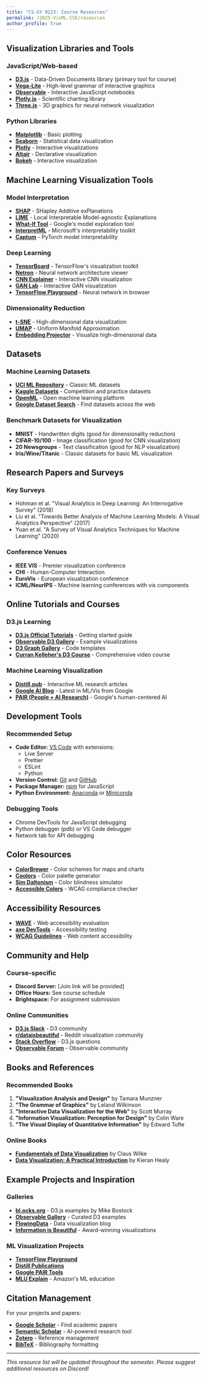 ```yaml
---
title: "CS-GY 9223: Course Resources"
permalink: /2025-VisML-CSE/resources
author_profile: true
---
```


## Visualization Libraries and Tools

### JavaScript/Web-based
- **[D3.js](https://d3js.org/)** - Data-Driven Documents library (primary tool for course)
- **[Vega-Lite](https://vega.github.io/vega-lite/)** - High-level grammar of interactive graphics
- **[Observable](https://observablehq.com/)** - Interactive JavaScript notebooks
- **[Plotly.js](https://plotly.com/javascript/)** - Scientific charting library
- **[Three.js](https://threejs.org/)** - 3D graphics for neural network visualization

### Python Libraries
- **[Matplotlib](https://matplotlib.org/)** - Basic plotting
- **[Seaborn](https://seaborn.pydata.org/)** - Statistical data visualization
- **[Plotly](https://plotly.com/python/)** - Interactive visualizations
- **[Altair](https://altair-viz.github.io/)** - Declarative visualization
- **[Bokeh](https://bokeh.org/)** - Interactive visualization

## Machine Learning Visualization Tools

### Model Interpretation
- **[SHAP](https://github.com/slundberg/shap)** - SHapley Additive exPlanations
- **[LIME](https://github.com/marcotcr/lime)** - Local Interpretable Model-agnostic Explanations
- **[What-If Tool](https://pair-code.github.io/what-if-tool/)** - Google's model exploration tool
- **[InterpretML](https://interpret.ml/)** - Microsoft's interpretability toolkit
- **[Captum](https://captum.ai/)** - PyTorch model interpretability

### Deep Learning
- **[TensorBoard](https://www.tensorflow.org/tensorboard)** - TensorFlow's visualization toolkit
- **[Netron](https://netron.app/)** - Neural network architecture viewer
- **[CNN Explainer](https://poloclub.github.io/cnn-explainer/)** - Interactive CNN visualization
- **[GAN Lab](https://poloclub.github.io/ganlab/)** - Interactive GAN visualization
- **[TensorFlow Playground](https://playground.tensorflow.org/)** - Neural network in browser

### Dimensionality Reduction
- **[t-SNE](https://lvdmaaten.github.io/tsne/)** - High-dimensional data visualization
- **[UMAP](https://umap-learn.readthedocs.io/)** - Uniform Manifold Approximation
- **[Embedding Projector](https://projector.tensorflow.org/)** - Visualize high-dimensional data

## Datasets

### Machine Learning Datasets
- **[UCI ML Repository](https://archive.ics.uci.edu/ml/)** - Classic ML datasets
- **[Kaggle Datasets](https://www.kaggle.com/datasets)** - Competition and practice datasets
- **[OpenML](https://www.openml.org/)** - Open machine learning platform
- **[Google Dataset Search](https://datasetsearch.research.google.com/)** - Find datasets across the web

### Benchmark Datasets for Visualization
- **MNIST** - Handwritten digits (good for dimensionality reduction)
- **CIFAR-10/100** - Image classification (good for CNN visualization)
- **20 Newsgroups** - Text classification (good for NLP visualization)
- **Iris/Wine/Titanic** - Classic datasets for basic ML visualization

## Research Papers and Surveys

### Key Surveys
- Hohman et al. "Visual Analytics in Deep Learning: An Interrogative Survey" (2018)
- Liu et al. "Towards Better Analysis of Machine Learning Models: A Visual Analytics Perspective" (2017)
- Yuan et al. "A Survey of Visual Analytics Techniques for Machine Learning" (2020)

### Conference Venues
- **IEEE VIS** - Premier visualization conference
- **CHI** - Human-Computer Interaction
- **EuroVis** - European visualization conference
- **ICML/NeurIPS** - Machine learning conferences with vis components

## Online Tutorials and Courses

### D3.js Learning
- **[D3.js Official Tutorials](https://d3js.org/getting-started)** - Getting started guide
- **[Observable D3 Gallery](https://observablehq.com/@d3/gallery)** - Example visualizations
- **[D3 Graph Gallery](https://d3-graph-gallery.com/)** - Code templates
- **[Curran Kelleher's D3 Course](https://www.youtube.com/watch?v=_8V5o2UHG0E)** - Comprehensive video course

### Machine Learning Visualization
- **[Distill.pub](https://distill.pub/)** - Interactive ML research articles
- **[Google AI Blog](https://ai.googleblog.com/)** - Latest in ML/Vis from Google
- **[PAIR (People + AI Research)](https://pair.withgoogle.com/)** - Google's human-centered AI

## Development Tools

### Recommended Setup
- **Code Editor:** [VS Code](https://code.visualstudio.com/) with extensions:
  - Live Server
  - Prettier
  - ESLint
  - Python
- **Version Control:** [Git](https://git-scm.com/) and [GitHub](https://github.com/)
- **Package Manager:** [npm](https://www.npmjs.com/) for JavaScript
- **Python Environment:** [Anaconda](https://www.anaconda.com/) or [Miniconda](https://docs.conda.io/en/latest/miniconda.html)

### Debugging Tools
- Chrome DevTools for JavaScript debugging
- Python debugger (pdb) or VS Code debugger
- Network tab for API debugging

## Color Resources

- **[ColorBrewer](https://colorbrewer2.org/)** - Color schemes for maps and charts
- **[Coolors](https://coolors.co/)** - Color palette generator
- **[Sim Daltonism](https://michelf.ca/projects/sim-daltonism/)** - Color blindness simulator
- **[Accessible Colors](https://accessible-colors.com/)** - WCAG compliance checker

## Accessibility Resources

- **[WAVE](https://wave.webaim.org/)** - Web accessibility evaluation
- **[axe DevTools](https://www.deque.com/axe/devtools/)** - Accessibility testing
- **[WCAG Guidelines](https://www.w3.org/WAI/WCAG21/quickref/)** - Web content accessibility

## Community and Help

### Course-specific
- **Discord Server:** [Join link will be provided]
- **Office Hours:** See course schedule
- **Brightspace:** For assignment submission

### Online Communities
- **[D3.js Slack](https://d3js.slack.com/)** - D3 community
- **[r/dataisbeautiful](https://www.reddit.com/r/dataisbeautiful/)** - Reddit visualization community
- **[Stack Overflow](https://stackoverflow.com/questions/tagged/d3.js)** - D3.js questions
- **[Observable Forum](https://talk.observablehq.com/)** - Observable community

## Books and References

### Recommended Books
1. **"Visualization Analysis and Design"** by Tamara Munzner
2. **"The Grammar of Graphics"** by Leland Wilkinson
3. **"Interactive Data Visualization for the Web"** by Scott Murray
4. **"Information Visualization: Perception for Design"** by Colin Ware
5. **"The Visual Display of Quantitative Information"** by Edward Tufte

### Online Books
- **[Fundamentals of Data Visualization](https://clauswilke.com/dataviz/)** by Claus Wilke
- **[Data Visualization: A Practical Introduction](https://socviz.co/)** by Kieran Healy

## Example Projects and Inspiration

### Galleries
- **[bl.ocks.org](https://bl.ocks.org/)** - D3.js examples by Mike Bostock
- **[Observable Gallery](https://observablehq.com/@d3/gallery)** - Curated D3 examples
- **[FlowingData](https://flowingdata.com/)** - Data visualization blog
- **[Information is Beautiful](https://informationisbeautiful.net/)** - Award-winning visualizations

### ML Visualization Projects
- **[TensorFlow Playground](https://playground.tensorflow.org/)**
- **[Distill Publications](https://distill.pub/)**
- **[Google PAIR Tools](https://pair-code.github.io/)**
- **[MLU Explain](https://mlu-explain.github.io/)** - Amazon's ML education

## Citation Management

For your projects and papers:
- **[Google Scholar](https://scholar.google.com/)** - Find academic papers
- **[Semantic Scholar](https://www.semanticscholar.org/)** - AI-powered research tool
- **[Zotero](https://www.zotero.org/)** - Reference management
- **[BibTeX](http://www.bibtex.org/)** - Bibliography formatting

---

*This resource list will be updated throughout the semester. Please suggest additional resources on Discord!*